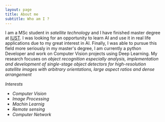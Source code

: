 ```yaml
---
layout: page
title: About me
subtitle: Who am I ?
---
```

I am a MSc student in _satellite technology_ and I have finished master degree at [IUST](https://en.wikipedia.org/wiki/Iran_University_of_Science_and_Technology "Iran_University_of_Science_and_Technology" ). I was looking for an opportunity to learn AI and use it in real life applications due to my great interest in AI. Finally, I was able to pursue this field more seriously in my master's degree, I am currently a python Developer and work on Computer Vision projects using Deep Learning.
My research focuses on _object recognition especially analysis, implementation and development of single-stage object detectors for high-resolution satellite images with arbitrary orientations, large aspect ratios and dense arrangement_ 


 *Interests*
-  *Computer Vision*
-  *Image Processing*
-  *Machin Learnig*
-  *Remote sensing* 
-  *Computer Network*


